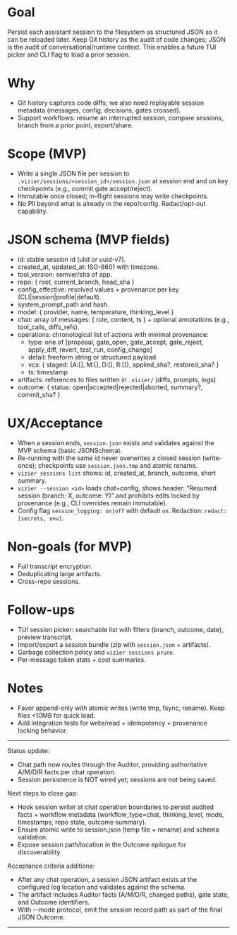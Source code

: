 # Goal
Persist each assistant session to the filesystem as structured JSON so it can be reloaded later. Keep Git history as the audit of code changes; JSON is the audit of conversational/runtime context. This enables a future TUI picker and CLI flag to load a prior session.

# Why
- Git history captures code diffs; we also need replayable session metadata (messages, config, decisions, gates crossed).
- Support workflows: resume an interrupted session, compare sessions, branch from a prior point, export/share.

# Scope (MVP)
- Write a single JSON file per session to `.vizier/sessions/<session_id>/session.json` at session end and on key checkpoints (e.g., commit gate accept/reject).
- Immutable once closed; in-flight sessions may write checkpoints.
- No PII beyond what is already in the repo/config. Redact/opt-out capability.

# JSON schema (MVP fields)
- id: stable session id (ulid or uuid-v7).
- created_at, updated_at: ISO-8601 with timezone.
- tool_version: semver/sha of app.
- repo: { root, current_branch, head_sha }
- config_effective: resolved values + provenance per key (CLI|session|profile|default).
- system_prompt_path and hash.
- model: { provider, name, temperature, thinking_level }
- chat: array of messages: { role, content, ts } + optional annotations (e.g., tool_calls, diffs_refs).
- operations: chronological list of actions with minimal provenance:
  - type: one of [proposal, gate_open, gate_accept, gate_reject, apply_diff, revert, test_run, config_change]
  - detail: freeform string or structured payload
  - vcs: { staged: {A:[], M:[], D:[], R:[]}, applied_sha?, restored_sha? }
  - ts: timestamp
- artifacts: references to files written in `.vizier/` (diffs, prompts, logs)
- outcome: { status: open|accepted|rejected|aborted, summary?, commit_sha? }

# UX/Acceptance
- When a session ends, `session.json` exists and validates against the MVP schema (basic JSONSchema).
- Re-running with the same id never overwrites a closed session (write-once); checkpoints use `session.json.tmp` and atomic rename.
- `vizier sessions list` shows: id, created_at, branch, outcome, short summary.
- `vizier --session <id>` loads chat+config, shows header: “Resumed session <id> (branch: X, outcome: Y)” and prohibits edits locked by provenance (e.g., CLI overrides remain immutable).
- Config flag `session_logging: on|off` with default `on`. Redaction: `redact: [secrets, env]`.

# Non-goals (for MVP)
- Full transcript encryption.
- Deduplicating large artifacts.
- Cross-repo sessions.

# Follow-ups
- TUI session picker: searchable list with filters (branch, outcome, date), preview transcript.
- Import/export a session bundle (zip with `session.json` + artifacts).
- Garbage collection policy and `vizier sessions prune`.
- Per-message token stats + cost summaries.

# Notes
- Favor append-only with atomic writes (write tmp, fsync, rename). Keep files <10MB for quick load.
- Add integration tests for write/read + idempotency + provenance locking behavior.

---
Status update:
- Chat path now routes through the Auditor, providing authoritative A/M/D/R facts per chat operation.
- Session persistence is NOT wired yet; sessions are not being saved.

Next steps to close gap:
- Hook session writer at chat operation boundaries to persist audited facts + workflow metadata (workflow_type=chat, thinking_level, mode, timestamps, repo state, outcome summary).
- Ensure atomic write to session.json (temp file + rename) and schema validation.
- Expose session path/location in the Outcome epilogue for discoverability.

Acceptance criteria additions:
- After any chat operation, a session JSON artifact exists at the configured log location and validates against the schema.
- The artifact includes Auditor facts (A/M/D/R, changed paths), gate state, and Outcome identifiers.
- With --mode protocol, emit the session record path as part of the final JSON Outcome.


---

